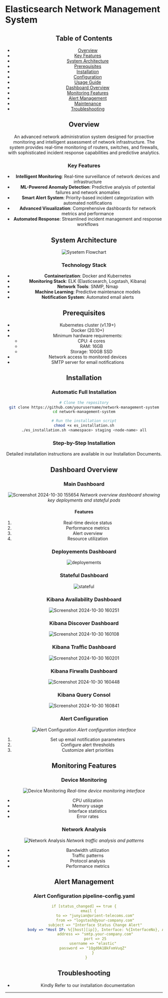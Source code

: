 # Elasticsearch Network Management System

<div align="center">


## Table of Contents
- [Overview](#overview)
- [Key Features](#key-features)
- [System Architecture](#system-architecture)
- [Prerequisites](#prerequisites)
- [Installation](#installation)
- [Configuration](#configuration)
- [Usage Guide](#usage-guide)
- [Dashboard Overview](#dashboard-overview)
- [Monitoring Features](#monitoring-features)
- [Alert Management](#alert-management)
- [Maintenance](#maintenance)
- [Troubleshooting](#troubleshooting)

## Overview
An advanced network administration system designed for proactive monitoring and intelligent assessment of network infrastructure. The system provides real-time monitoring of routers, switches, and firewalls, with sophisticated incident response capabilities and predictive analytics.

### Key Features
- **Intelligent Monitoring**: Real-time surveillance of network devices and infrastructure
- **ML-Powered Anomaly Detection**: Predictive analysis of potential failures and network anomalies
- **Smart Alert System**: Priority-based incident categorization with automated notifications
- **Advanced Visualization**: Comprehensive dashboards for network metrics and performance
- **Automated Response**: Streamlined incident management and response workflows


## System Architecture
![Sysetem Flowchart](https://github.com/user-attachments/assets/7b927f12-b163-454e-963c-1c5c457d744c)


### Technology Stack
- **Containerization**: Docker and Kubernetes
- **Monitoring Stack**: ELK (Elasticsearch, Logstash, Kibana)
- **Network Tools**: SNMP, Nmap
- **Machine Learning**: Predictive maintenance models
- **Notification System**: Automated email alerts

## Prerequisites
- Kubernetes cluster (v1.19+)
- Docker (20.10+)
- Minimum hardware requirements:
  - CPU: 4 cores
  - RAM: 16GB
  - Storage: 100GB SSD
- Network access to monitored devices
- SMTP server for email notifications

## Installation

### Automatic Full Installation
```bash
# Clone the repository
git clone https://github.com/yourusername/network-management-system
cd network-management-system

# Run the installation script
chmod +x es_installation.sh
./es_installation.sh <namespace> staging <node-name> all
```

### Step-by-Step Installation
Detailed installation instructions are available in our Installation Documents.

## Dashboard Overview

### Main Dashboard
![Screenshot 2024-10-30 155654](https://github.com/user-attachments/assets/2139c865-638c-4b06-ad93-055f9e372901)
*Network overview dashboard showing key deployments and stateful pods*

#### Features
1. Real-time device status
2. Performance metrics
3. Alert overview
4. Resource utilization

### Deployements Dashboard
![deployements](https://github.com/user-attachments/assets/c880c676-45ee-4bfc-ad4b-6fb2bea68a69)

### Stateful Dashboard
![stateful](https://github.com/user-attachments/assets/d996efe0-eaa6-47a3-abc1-5d0532d8ba5d)


### Kibana Availability Dashboard
![Screenshot 2024-10-30 160251](https://github.com/user-attachments/assets/acd83995-3038-403d-a029-65a2a181b251)

### Kibana Discover Dashboard
![Screenshot 2024-10-30 160108](https://github.com/user-attachments/assets/ea14156e-0cef-4c37-888d-cb8c880d17f3)

### Kibana Traffic Dashboard
![Screenshot 2024-10-30 160201](https://github.com/user-attachments/assets/3e330636-29fa-4881-8c3e-9632394265f9)

### Kibana Firwalls Dashboard
![Screenshot 2024-10-30 160448](https://github.com/user-attachments/assets/3da47dca-cc9b-41e0-ac3f-69dcfc33c039)

### Kibana Query Consol 
![Screenshot 2024-10-30 160841](https://github.com/user-attachments/assets/382b0240-51fc-454b-9695-eb0d0ef9ad76)

### Alert Configuration
![Alert Configuration](docs/images/kibana/alert-config.png)
*Alert configuration interface*

1. Set up email notification parameters
2. Configure alert thresholds
3. Customize alert priorities

## Monitoring Features

### Device Monitoring
![Device Monitoring](docs/images/kibana/device-monitoring.png)
*Real-time device monitoring interface*

- CPU utilization
- Memory usage
- Interface statistics
- Error rates

### Network Analysis
![Network Analysis](docs/images/kibana/network-analysis.png)
*Network traffic analysis and patterns*

- Bandwidth utilization
- Traffic patterns
- Protocol analysis
- Performance metrics

## Alert Management
### Alert Configuration pipeline-config.yaml
```yaml
if [status_changed] == true {
    email {
          to => "junyian@orient-telecoms.com"
          from => "logstash@your-company.com"
          subject => "Interface Status Change Alert"
          body => "Host IP: %{[host][ip]}, Interface: %{InterfaceNo}, Alias: %{ifAlias} changed status from %{previous_status} to %{ifDeviceStatus}"
          address => "smtp.your-company.com"
          port => 25
          username => "elastic"  
          password => "1Qgd0A1BkFxmVuqZ"  
        }
  }
```

## Troubleshooting
- Kindly Refer to our installation documentation

---
